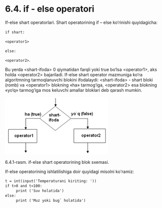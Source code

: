 # 6.4. if - else operatori

If-else shart operatorlari. Shart operatorining if – else ko‘rinishi quyidagicha:

`if shart:`

&#x20;   `<operator1>`

&#x20;`else:`&#x20;

&#x20;   `<operator2>`.

&#x20;Bu yerda \<shart-ifoda> 0 qiymatidan farqli yoki true bo‘lsa \<operator1>, aks holda \<operator2> bajariladi. If-else shart operator mazmuniga ko‘ra algoritmning tarmoqlanuvchi blokini ifodalaydi: \<shart-ifoda> - shart bloki (romb) va \<operator1> blokning «ha» tarmog‘iga, \<operator2> esa blokning «yo‘q» tarmog‘iga mos keluvchi amallar bloklari deb qarash mumkin.

![](<../../.gitbook/assets/image (4).png>)

6.4.1-rasm. if-else shart operatorining blok sxemasi.

If-else operatorining ishlatilishiga doir quyidagi misolni ko'ramiz:

```
t = int(input('Temperaturani kiriting: '))
if t>0 and t<100:
     print ('Suv holatida')
else:
     print ('Muz yoki bug` holatida')
```
